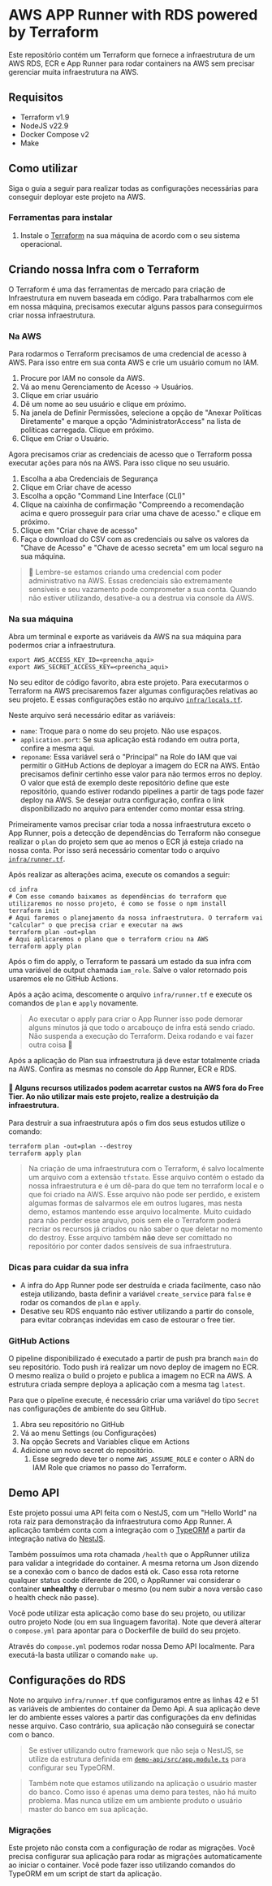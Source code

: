 # AWS APP Runner with RDS powered by Terraform 

Este repositório contém um Terraform que fornece a infraestrutura de um AWS RDS, ECR e App Runner para rodar containers na AWS sem precisar gerenciar muita infraestrutura na AWS.

## Requisitos

- Terraform v1.9
- NodeJS v22.9
- Docker Compose v2
- Make

## Como utilizar

Siga o guia a seguir para realizar todas as configurações necessárias para conseguir deployar este projeto na AWS.

### Ferramentas para instalar 

1. Instale o [Terraform](https://developer.hashicorp.com/terraform/install?product_intent=terraform) na sua máquina de acordo com o seu sistema operacional.

## Criando nossa Infra com o Terraform

O Terraform é uma das ferramentas de mercado para criação de Infraestrutura em nuvem baseada em código. Para trabalharmos com ele em nossa máquina, precisamos executar alguns passos para conseguirmos criar nossa infraestrutura.

### Na AWS

Para rodarmos o Terraform precisamos de uma credencial de acesso à AWS.
Para isso entre em sua conta AWS e crie um usuário comum no IAM. 
1. Procure por IAM no console da AWS.
2. Vá ao menu Gerenciamento de Acesso -> Usuários.
3. Clique em criar usuário
4. Dê um nome ao seu usuário e clique em próximo. 
5. Na janela de Definir Permissões, selecione a opção de "Anexar Políticas Diretamente" e marque a opção "AdministratorAccess" na lista de políticas carregada. Clique em próximo. 
6. Clique em Criar o Usuário.

Agora precisamos criar as credenciais de acesso que o Terraform possa executar ações para nós na AWS.
Para isso clique no seu usuário.

1. Escolha a aba Credenciais de Segurança
2. Clique em Criar chave de acesso
3. Escolha a opção "Command Line Interface (CLI)"
4. Clique na caixinha de confirmação "Compreendo a recomendação acima e quero prosseguir para criar uma chave de acesso." e clique em próximo.
5. Clique em "Criar chave de acesso"
6. Faça o download do CSV com as credenciais ou salve os valores da "Chave de Acesso" e "Chave de acesso secreta" em um local seguro na sua máquina.
   
> 🚨 Lembre-se estamos criando uma credencial com poder administrativo na AWS. Essas credenciais são extremamente sensíveis e seu vazamento pode comprometer a sua conta. Quando não estiver utilizando, desative-a ou a destrua via console da AWS.

### Na sua máquina

Abra um terminal e exporte as variáveis da AWS na sua máquina para podermos criar a infraestrutura.
```shell
export AWS_ACCESS_KEY_ID=<preencha_aqui>
export AWS_SECRET_ACCESS_KEY=<preencha_aqui>
```

No seu editor de código favorito, abra este projeto.
Para executarmos o Terraform na AWS precisaremos fazer algumas configurações relativas ao seu projeto. E essas configurações estão no arquivo [`infra/locals.tf`](./infra/locals.tf).

Neste arquivo será necessário editar as variáveis:
- `name`: Troque para o nome do seu projeto. Não use espaços.
- `application.port`: Se sua aplicação está rodando em outra porta, confire a mesma aqui.
- `reponame`: Essa variável será o "Principal" na Role do IAM que vai permitir o GitHub Actions de deployar a imagem do ECR na AWS. Então precisamos definir certinho esse valor para não termos erros no deploy. O valor que está de exemplo deste repositório define que este repositório, quando estiver rodando pipelines a partir de tags pode fazer deploy na AWS. Se desejar outra configuração, confira o link disponibilizado no arquivo para entender como montar essa string.

Primeiramente vamos precisar criar toda a nossa infraestrutura exceto o App Runner, pois a detecção de dependências do Terraform não consegue realizar o `plan` do projeto sem que ao menos o ECR já esteja criado na nossa conta.
Por isso será necessário comentar todo o arquivo [`infra/runner.tf`](./infra/runner.tf).

Após realizar as alterações acima, execute os comandos a seguir:

```shell
cd infra
# Com esse comando baixamos as dependências do terraform que utilizaremos no nosso projeto, é como se fosse o npm install
terraform init
# Aqui faremos o planejamento da nossa infraestrutura. O terraform vai "calcular" o que precisa criar e executar na aws
terraform plan -out=plan
# Aqui aplicaremos o plano que o terraform criou na AWS
terraform apply plan
```
Após o fim do apply, o Terraform te passará um estado da sua infra com uma variável de output chamada `iam_role`. Salve o valor retornado pois usaremos ele no GitHub Actions.

Após a ação acima, descomente o arquivo `infra/runner.tf` e execute os comandos de `plan` e `apply` novamente.
> Ao executar o apply para criar o App Runner isso pode demorar alguns minutos já que todo o arcabouço de infra está sendo criado. Não suspenda a execução do Terraform. Deixa rodando e vai fazer outra coisa 😬

Após a aplicação do Plan sua infraestrutura já deve estar totalmente criada na AWS. Confira as mesmas no console do App Runner, ECR e RDS.

#### 🚨 Alguns recursos utilizados podem acarretar custos na AWS fora do Free Tier. Ao não utilizar mais este projeto, realize a destruição da infraestrutura.

Para destruir a sua infraestrutura após o fim dos seus estudos utilize o comando:
```shell
terraform plan -out=plan --destroy
terraform apply plan
```
> Na criação de uma infraestrutura com o Terraform, é salvo localmente um arquivo com a extensão `tfstate`. Esse arquivo contém o estado da nossa infraestrutura e é um dê-para do que tem no terraform local e o que foi criado na AWS. Esse arquivo não pode ser perdido, e existem algumas formas de salvarmos ele em outros lugares, mas nesta demo, estamos mantendo esse arquivo localmente. Muito cuidado para não perder esse arquivo, pois sem ele o Terraform poderá recriar os recursos já criados ou não saber o que deletar no momento do destroy. Esse arquivo também **não** deve ser comittado no repositório por conter dados sensíveis de sua infraestrutura.

### Dicas para cuidar da sua infra

- A infra do App Runner pode ser destruída e criada facilmente, caso não esteja utilizando, basta definir a variável `create_service` para `false` e rodar os comandos de `plan` e `apply`.
- Desative seu RDS enquanto não estiver utilizando a partir do console, para evitar cobranças indevidas em caso de estourar o free tier.

### GitHub Actions

O pipeline disponibilizado é executado a partir de push pra branch `main` do seu repositório. Todo push irá realizar um novo deploy de imagem no ECR.
O mesmo realiza o build o projeto e publica a imagem no ECR na AWS. A estrutura criada sempre deploya a aplicação com a mesma tag `latest`.

Para que o pipeline execute, é necessário criar uma variável do tipo `Secret` nas configurações de ambiente do seu GitHub.
1. Abra seu repositório no GitHub
2. Vá ao menu Settings (ou Configurações)
3. Na opção Secrets and Variables clique em Actions
4. Adicione um novo secret do repositório.
   1. Esse segredo deve ter o nome `AWS_ASSUME_ROLE` e conter o ARN do IAM Role que criamos no passo do Terraform.

## Demo API

Este projeto possui uma API feita com o NestJS, com um "Hello World" na rota raiz para demonstração da infraestrutura como App Runner.
A aplicação também conta com a integração com o [TypeORM](https://typeorm.io) a partir da integração nativa do [NestJS](https://docs.nestjs.com/techniques/database#typeorm-integration). 

Também possuímos uma rota chamada `/health` que o AppRunner utiliza para validar a integridade do container. A mesma retorna um Json dizendo se a conexão com o banco de dados está ok. 
Caso essa rota retorne qualquer status code diferente de 200, o AppRunner vai considerar o container **unhealthy** e derrubar o mesmo (ou nem subir a nova versão caso o health check não passe).

Você pode utilizar esta aplicação como base do seu projeto, ou utilizar outro projeto Node (ou em sua linguagem favorita). Note que deverá alterar o `compose.yml` para apontar para o Dockerfile de build do seu projeto.

Através do `compose.yml` podemos rodar nossa Demo API localmente. Para executá-la basta utilizar o comando `make up`.

## Configurações do RDS

Note no arquivo `infra/runner.tf` que configuramos entre as linhas 42 e 51 as variáveis de ambientes do container da Demo Api. A sua aplicação deve ler do ambiente esses valores a partir das configurações da env definidas nesse arquivo. Caso contrário, sua aplicação não conseguirá se conectar com o banco.

> Se estiver utilizando outro framework que não seja o NestJS, se utilize da estrutura definida em [`demo-api/src/app.module.ts`](demo-api/src/app.module.ts) para configurar seu TypeORM.

> Também note que estamos utilizando na aplicação o usuário master do banco. Como isso é apenas uma demo para testes, não há muito problema. Mas nunca utilize em um ambiente produto o usuário master do banco em sua aplicação.

### Migrações

Este projeto não consta com a configuração de rodar as migrações. Você precisa configurar sua aplicação para rodar as migrações automaticamente ao iniciar o container. Você pode fazer isso utilizando comandos do TypeORM em um script de start da aplicação.